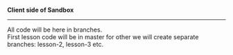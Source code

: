 **Client side of Sandbox**
<hr />

All code will be here in branches. <br>
First lesson code will be in master for other we will create separate branches: lesson-2, lesson-3 etc.